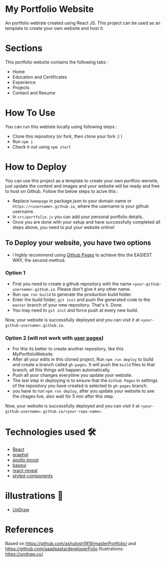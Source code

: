 # My Portfolio Website

An portfolio webiste created using React JS. This project can be used as an template to create your own website and host it.

# Sections

This portfolio website contains the following tabs :

- Home
- Education and Certificates
- Experience
- Projects
- Contact and Resume

# How To Use

You can run this webiste locally using following steps :

- Clone this repository (or fork, then clone your fork :) )
- Run ```npm i```
- Check it out using ```npm start```

# How to Deploy

You can use this project as a template to create your own portfoio wensite, just update the content and images and your website wiil be ready and free to host on Github. Follow the below steps to acive this :

- Replace `homepage` in package.json to your domain name or `https://<username>.github.io`, where the username is your github username.
- In `src/portfolio.js` you can add your personal portfolio details.
- Once you are done with your setup and have successfully completed all steps above, you need to put your website online!

## To Deploy your website, you have two options

- I highly recommend using [Github Pages](https://create-react-app.dev/docs/deployment/#github-pages) to achieve this the EASIEST WAY, the second method.

### Option 1

- First you need to create a github repository with the name `<your-github-username>.github.io`. Please don't give it any other name.
- Run `npm run build` to generate the production build folder.
- Enter the build folder, ```git init``` and push the generated code to the `master` branch of your new repository. That's it. Done.
- You may need to ```git init``` and force push at every new build.

Now, your website is successfully deployed and you can visit it at `<your-github-username>.github.io`.

### Option 2 (will not work with [user pages](https://docs.github.com/en/github/working-with-github-pages/about-github-pages))

- For this its better to create another repository, like this MyPortfolioWebsite.
- After all your edits in this cloned project, Run ```npm run deploy``` to build and create a branch called `gh-pages`. It will push the `build` files to that branch, all this things will happen automatically.
- Push all your changes everytime you update your website.
- The last step in deploying is to ensure that the `Github Pages` in settings of the repository you have created is selected to `gh-pages` branch.
- you have to run ```npm run deploy```, after you update your website to see the chages live, also wait for 5 min after this step.

Now, your website is successfully deployed and you can visit it at `<your-github-username>.github.io/<your-repo-name>`.  

# Technologies used 🛠️

- [React](https://reactjs.org/)
- [graphql](https://graphql.org/)
- [apollo-boost](https://www.apollographql.com/docs/react/get-started/)
- [baseui](https://github.com/uber/baseweb)
- [react-reveal](https://www.react-reveal.com/)
- [styled-components](https://styled-components.com/)

# illustrations 🍥

- [UnDraw](https://undraw.co/illustrations)

# References

Based on <https://github.com/ashutosh1919/masterPortfolio/> and <https://github.com/saadpasta/developerFolio>
Illustrations: <https://undraw.co/>

